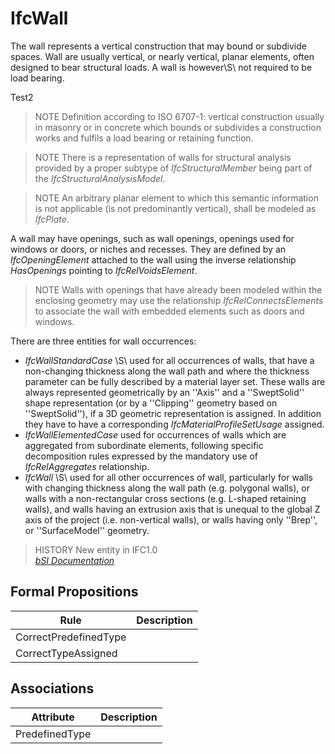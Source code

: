 IfcWall
=======
The wall represents a vertical construction that may bound or subdivide
spaces. Wall are usually vertical, or nearly vertical, planar elements, often
designed to bear structural loads. A wall is however\S\ not required to be
load bearing.

Test2
  
> NOTE  Definition according to ISO 6707-1: vertical construction usually in
> masonry or in concrete which bounds or subdivides a construction works and
> fulfils a load bearing or retaining function.  
  
> NOTE  There is a representation of walls for structural analysis provided by
> a proper subtype of _IfcStructuralMember_ being part of the
> _IfcStructuralAnalysisModel_.  
  
> NOTE  An arbitrary planar element to which this semantic information is not
> applicable (is not predominantly vertical), shall be modeled as _IfcPlate_.  
  
A wall may have openings, such as wall openings, openings used for windows or
doors, or niches and recesses. They are defined by an _IfcOpeningElement_
attached to the wall using the inverse relationship _HasOpenings_ pointing to
_IfcRelVoidsElement_.  
  
> NOTE  Walls with openings that have already been modeled within the
> enclosing geometry may use the relationship _IfcRelConnectsElements_ to
> associate the wall with embedded elements such as doors and windows.  
  
There are three entities for wall occurrences:  
  
* _IfcWallStandardCase_ \S\ used for all occurrences of walls, that have a non-changing thickness along the wall path and where the thickness parameter can be fully described by a material layer set. These walls are always represented geometrically by an ''Axis'' and a ''SweptSolid'' shape representation (or by a ''Clipping'' geometry based on ''SweptSolid''), if a 3D geometric representation is assigned. In addition they have to have a corresponding _IfcMaterialProfileSetUsage_ assigned.  
* _IfcWallElementedCase_ used for occurrences of walls which are aggregated from subordinate elements, following specific decomposition rules expressed by the mandatory use of _IfcRelAggregates_ relationship.  
* _IfcWall_ \S\ used for all other occurrences of wall, particularly for walls with changing thickness along the wall path (e.g. polygonal walls), or walls with a non-rectangular cross sections (e.g. L-shaped retaining walls), and walls having an extrusion axis that is unequal to the global Z axis of the project (i.e. non-vertical walls), or walls having only ''Brep'', or ''SurfaceModel'' geometry.  
  
> HISTORY  New entity in IFC1.0  
[ _bSI
Documentation_](https://standards.buildingsmart.org/IFC/DEV/IFC4_2/FINAL/HTML/schema/ifcsharedbldgelements/lexical/ifcwall.htm)


Formal Propositions
-------------------
| Rule                  | Description   |
|-----------------------|---------------|
| CorrectPredefinedType |               |
| CorrectTypeAssigned   |               |

Associations
------------
| Attribute      | Description   |
|----------------|---------------|
| PredefinedType |               |

